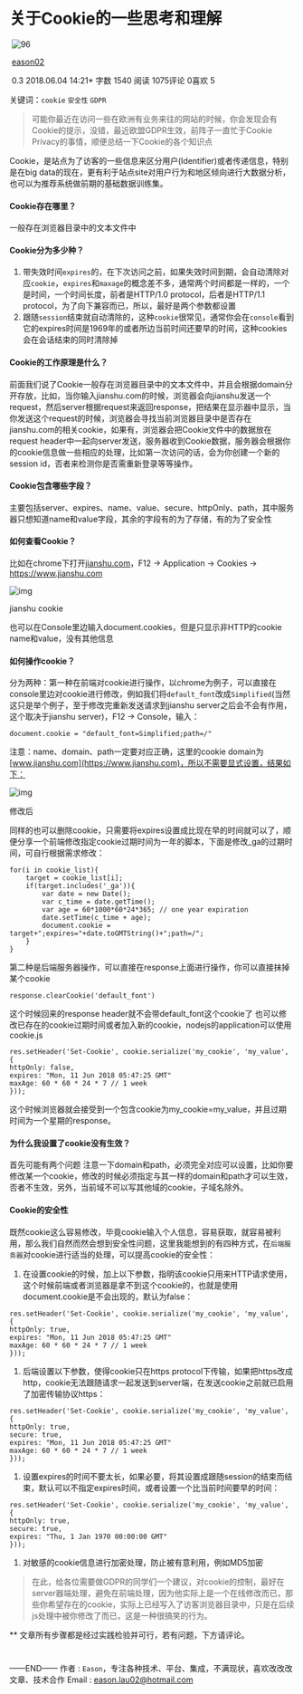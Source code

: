 # 关于Cookie的一些思考和理解

​             ![96](https://upload.jianshu.io/users/upload_avatars/5342565/1377a47f-6b10-4e6a-9ed7-9df0709dbafe.JPG?imageMogr2/auto-orient/strip|imageView2/1/w/96/h/96) 

​             [eason02](https://www.jianshu.com/u/9505096c45f4)                          

​                                                    0.3                                                 2018.06.04 14:21*               字数 1540             阅读 1075评论 0喜欢 5

关键词：`cookie` `安全性` `GDPR`

> 可能你最近在访问一些在欧洲有业务来往的网站的时候，你会发现会有Cookie的提示，没错，最近欧盟GDPR生效，前阵子一直忙于Cookie Privacy的事情，顺便总结一下Cookie的各个知识点

Cookie，是站点为了访客的一些信息来区分用户(Identifier)或者传递信息，特别是在big data的现在，更有利于站点site对用户行为和地区倾向进行大数据分析，也可以为推荐系统做前期的基础数据训练集。

#### Cookie存在哪里？

一般存在浏览器目录中的文本文件中

#### Cookie分为多少种？

1. 带失效时间`expires`的，在下次访问之前，如果失效时间到期，会自动清除对应`cookie`，`expires`和`maxage`的概念差不多，通常两个时间都是一样的，一个是时间，一个时间长度，前者是HTTP/1.0 protocol，后者是HTTP/1.1 protocol，为了向下兼容而已，所以，最好是两个参数都设置
2. 跟随`session`结束就自动清除的，这种`cookie`很常见，通常你会在`console`看到它的expires时间是1969年的或者所边当前时间还要早的时间，这种cookies会在会话结束的同时清除掉

#### Cookie的工作原理是什么？

前面我们说了Cookie一般存在浏览器目录中的文本文件中，并且会根据domain分开存放，比如，当你输入jianshu.com的时候，浏览器会向jianshu发送一个request，然后server根据request来返回response，把结果在显示器中显示，当你发送这个request的时候，浏览器会寻找当前浏览器目录中是否存在jianshu.com的相关cookie，如果有，浏览器会把Cookie文件中的数据放在request   header中一起向server发送，服务器收到Cookie数据，服务器会根据你的cookie信息做一些相应的处理，比如第一次访问的话，会为你创建一个新的session  id，否者来检测你是否需重新登录等等操作。

#### Cookie包含哪些字段？

主要包括server、expires、name、value、secure、httpOnly、path，其中服务器只想知道name和value字段，其余的字段有的为了存储，有的为了安全性

#### 如何查看Cookie？

比如在chrome下打开[jianshu.com](https://jianshu.com)，F12 -> Application -> Cookies -> <https://www.jianshu.com>
 



![img](https://upload-images.jianshu.io/upload_images/5342565-24141bac572d3c5f.png?imageMogr2/auto-orient/strip%7CimageView2/2/w/1000)

jianshu cookie

 也可以在Console里边输入document.cookies，但是只显示非HTTP的cookie name和value，没有其他信息



#### 如何操作cookie？

分为两种：第一种在前端对cookie进行操作，以chrome为例子，可以直接在console里边对cookie进行修改，例如我们将`default_font`改成`Simplified`(当然这只是举个例子，至于修改完重新发送请求到jianshu server之后会不会有作用，这个取决于jianshu server)，F12 -> Console，输入：

```
document.cookie = "default_font=Simplified;path=/"
```

注意：name、domain、path一定要对应正确，这里的cookie domain为[www.jianshu.com](https://www.jianshu.com)，所以不需要显式设置，结果如下：
 



![img](https://upload-images.jianshu.io/upload_images/5342565-3a2981dd513251f0.png?imageMogr2/auto-orient/strip%7CimageView2/2/w/1000)

修改后

 同样的也可以删除cookie，只需要将expires设置成比现在早的时间就可以了，顺便分享一个前端修改指定cookie过期时间为一年的脚本，下面是修改_ga的过期时间，可自行根据需求修改：



```
for(i in cookie_list){
    target = cookie_list[i];
    if(target.includes('_ga')){
        var date = new Date();
        var c_time = date.getTime();
        var age = 60*1000*60*24*365; // one year expiration
        date.setTime(c_time + age); 
        document.cookie = target+";expires="+date.toGMTString()+";path=/";
    }
}
```

第二种是后端服务器操作，可以直接在response上面进行操作，你可以直接抹掉某个cookie

```
response.clearCookie('default_font')
```

这个时候回来的response header就不会带default_font这个cookie了
 也可以修改已存在的cookie过期时间或者加入新的cookie，nodejs的application可以使用cookie.js

```
res.setHeader('Set-Cookie', cookie.serialize('my_cookie', 'my_value', {
httpOnly: false,
expires: "Mon, 11 Jun 2018 05:47:25 GMT"
maxAge: 60 * 60 * 24 * 7 // 1 week
}));
```

这个时候浏览器就会接受到一个包含cookie为my_cookie=my_value，并且过期时间为一个星期的response。

#### 为什么我设置了cookie没有生效？

首先可能有两个问题
 注意一下domain和path，必须完全对应可以设置，比如你要修改某一个cookie，修改的时候必须指定与其一样的domain和path才可以生效，否者不生效，另外，当前域不可以写其他域的cookie，子域名除外。

#### Cookie的安全性

既然cookie这么容易修改，毕竟cookie输入个人信息，容易获取，就容易被利用，那么我们自然而然会想到安全性问题，这里我能想到的有四种方式，在`后端服务器`对cookie进行适当的处理，可以提高cookie的安全性：

1. 在设置cookie的时候，加上以下参数，指明该cookie只用来HTTP请求使用，这个时候前端或者浏览器是拿不到这个cookie的，也就是使用document.cookie是不会出现的，默认为false：

```
res.setHeader('Set-Cookie', cookie.serialize('my_cookie', 'my_value', {
httpOnly: true,
expires: "Mon, 11 Jun 2018 05:47:25 GMT"
maxAge: 60 * 60 * 24 * 7 // 1 week
}));
```

1. 后端设置以下参数，使得cookie只在https protocol下传输，如果把https改成http，cookie无法跟随请求一起发送到server端，在发送cookie之前就已启用了加密传输协议https：

```
res.setHeader('Set-Cookie', cookie.serialize('my_cookie', 'my_value', {
httpOnly: true,
secure: true,
expires: "Mon, 11 Jun 2018 05:47:25 GMT"
maxAge: 60 * 60 * 24 * 7 // 1 week
}));
```

1. 设置expires的时间不要太长，如果必要，将其设置成跟随session的结束而结束，默认可以不指定expires时间，或者设置一个比当前时间要早的时间：

```
res.setHeader('Set-Cookie', cookie.serialize('my_cookie', 'my_value', {
httpOnly: true,
secure: true,
expires: "Thu, 1 Jan 1970 00:00:00 GMT"
}));
```

1. 对敏感的cookie信息进行加密处理，防止被有意利用，例如MD5加密

> 在此，给各位需要做GDPR的同学们一个建议，对cookie的控制，最好在server器端处理，避免在前端处理，因为他实际上是一个在线修改而已，那些你希望存在的cookie，实际上已经写入了访客浏览器目录中，只是在后续js处理中被你修改了而已，这是一种很搞笑的行为。

** 文章所有步骤都是经过实践检验并可行，若有问题，下方请评论。

# 

——END——
 作者 :  `Eason`，专注各种技术、平台、集成，不满现状，喜欢改改改
文章、技术合作
 Email : [eason.lau02@hotmail.com](mailto:eason.lau02@hotmail.com)